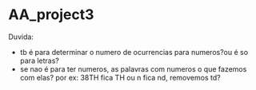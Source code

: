 # AA_project3

Duvida:
* tb é para determinar o numero de ocurrencias para numeros?ou é so para letras?
* se nao é para ter numeros, as palavras com numeros o que fazemos com elas? por ex: 38TH fica TH ou n fica nd, removemos td?
